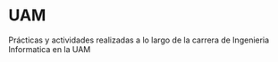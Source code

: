 # UAM
Prácticas y actividades realizadas a lo largo de la carrera de Ingenieria Informatica en la UAM
